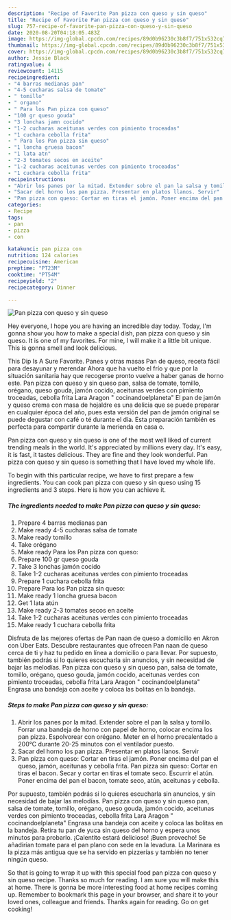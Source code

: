 ```yaml
---
description: "Recipe of Favorite Pan pizza con queso y sin queso"
title: "Recipe of Favorite Pan pizza con queso y sin queso"
slug: 757-recipe-of-favorite-pan-pizza-con-queso-y-sin-queso
date: 2020-08-20T04:18:05.483Z
image: https://img-global.cpcdn.com/recipes/89d0b96230c3b8f7/751x532cq70/pan-pizza-con-queso-y-sin-queso-foto-principal.jpg
thumbnail: https://img-global.cpcdn.com/recipes/89d0b96230c3b8f7/751x532cq70/pan-pizza-con-queso-y-sin-queso-foto-principal.jpg
cover: https://img-global.cpcdn.com/recipes/89d0b96230c3b8f7/751x532cq70/pan-pizza-con-queso-y-sin-queso-foto-principal.jpg
author: Jessie Black
ratingvalue: 4
reviewcount: 14115
recipeingredient:
- "4 barras medianas pan"
- "4-5 cucharas salsa de tomate"
- " tomillo"
- " organo"
- " Para los Pan pizza con queso"
- "100 gr queso gouda"
- "3 lonchas jamn cocido"
- "1-2 cucharas aceitunas verdes con pimiento troceadas"
- "1 cuchara cebolla frita"
- " Para los Pan pizza sin queso"
- "1 loncha gruesa bacon"
- "1 lata atn"
- "2-3 tomates secos en aceite"
- "1-2 cucharas aceitunas verdes con pimiento troceadas"
- "1 cuchara cebolla frita"
recipeinstructions:
- "Abrir los panes por la mitad. Extender sobre el pan la salsa y tomillo. Forrar una bandeja de horno con papel de horno, colocar encima los pan pizza. Espolvorear con orégano. Meter en el horno precalentado a 200°C durante 20-25 minutos con el ventilador puesto."
- "Sacar del horno los pan pizza. Presentar en platos llanos. Servir"
- "Pan pizza con queso: Cortar en tiras el jamón. Poner encima del pan el queso, jamón, aceitunas y cebolla frita. Pan pizza sin queso: Cortar en tiras el bacon. Secar y cortar en tiras el tomate seco. Escurrir el atún. Poner encima del pan el bacon, tomate seco, atún, aceitunas y cebolla."
categories:
- Recipe
tags:
- pan
- pizza
- con

katakunci: pan pizza con 
nutrition: 124 calories
recipecuisine: American
preptime: "PT23M"
cooktime: "PT54M"
recipeyield: "2"
recipecategory: Dinner

---
```



![Pan pizza con queso y sin queso](https://img-global.cpcdn.com/recipes/89d0b96230c3b8f7/751x532cq70/pan-pizza-con-queso-y-sin-queso-foto-principal.jpg)

Hey everyone, I hope you are having an incredible day today. Today, I'm gonna show you how to make a special dish, pan pizza con queso y sin queso. It is one of my favorites. For mine, I will make it a little bit unique. This is gonna smell and look delicious.

This Dip Is A Sure Favorite. Panes y otras masas Pan de queso, receta fácil para desayunar y merendar Ahora que ha vuelto el frío y que por la situación sanitaria hay que recogerse pronto vuelve a haber ganas de horno este. Pan pizza con queso y sin queso pan, salsa de tomate, tomillo, orégano, queso gouda, jamón cocido, aceitunas verdes con pimiento troceadas, cebolla frita Lara Aragon &#34; cocinandoelplaneta&#34; El pan de jamón y queso crema con masa de hojaldre es una delicia que se puede preparar en cualquier época del año, pues esta versión del pan de jamón original se puede degustar con café o té durante el día. Esta preparación también es perfecta para compartir durante la merienda en casa o.

Pan pizza con queso y sin queso is one of the most well liked of current trending meals in the world. It's appreciated by millions every day. It's easy, it is fast, it tastes delicious. They are fine and they look wonderful. Pan pizza con queso y sin queso is something that I have loved my whole life.


To begin with this particular recipe, we have to first prepare a few ingredients. You can cook pan pizza con queso y sin queso using 15 ingredients and 3 steps. Here is how you can achieve it.

<!--inarticleads1-->

##### The ingredients needed to make Pan pizza con queso y sin queso:

1. Prepare 4 barras medianas pan
1. Make ready 4-5 cucharas salsa de tomate
1. Make ready  tomillo
1. Take  orégano
1. Make ready  Para los Pan pizza con queso:
1. Prepare 100 gr queso gouda
1. Take 3 lonchas jamón cocido
1. Take 1-2 cucharas aceitunas verdes con pimiento troceadas
1. Prepare 1 cuchara cebolla frita
1. Prepare  Para los Pan pizza sin queso:
1. Make ready 1 loncha gruesa bacon
1. Get 1 lata atún
1. Make ready 2-3 tomates secos en aceite
1. Take 1-2 cucharas aceitunas verdes con pimiento troceadas
1. Make ready 1 cuchara cebolla frita


Disfruta de las mejores ofertas de Pan naan de queso a domicilio en Akron con Uber Eats. Descubre restaurantes que ofrecen Pan naan de queso cerca de ti y haz tu pedido en línea a domicilio o para llevar. Por supuesto, también podrás si lo quieres escucharla sin anuncios, y sin necesidad de bajar las melodías. Pan pizza con queso y sin queso pan, salsa de tomate, tomillo, orégano, queso gouda, jamón cocido, aceitunas verdes con pimiento troceadas, cebolla frita Lara Aragon &#34; cocinandoelplaneta&#34; Engrasa una bandeja con aceite y coloca las bolitas en la bandeja. 

<!--inarticleads2-->

##### Steps to make Pan pizza con queso y sin queso:

1. Abrir los panes por la mitad. Extender sobre el pan la salsa y tomillo. Forrar una bandeja de horno con papel de horno, colocar encima los pan pizza. Espolvorear con orégano. Meter en el horno precalentado a 200°C durante 20-25 minutos con el ventilador puesto.
1. Sacar del horno los pan pizza. Presentar en platos llanos. Servir
1. Pan pizza con queso: Cortar en tiras el jamón. Poner encima del pan el queso, jamón, aceitunas y cebolla frita. Pan pizza sin queso: Cortar en tiras el bacon. Secar y cortar en tiras el tomate seco. Escurrir el atún. Poner encima del pan el bacon, tomate seco, atún, aceitunas y cebolla.


Por supuesto, también podrás si lo quieres escucharla sin anuncios, y sin necesidad de bajar las melodías. Pan pizza con queso y sin queso pan, salsa de tomate, tomillo, orégano, queso gouda, jamón cocido, aceitunas verdes con pimiento troceadas, cebolla frita Lara Aragon &#34; cocinandoelplaneta&#34; Engrasa una bandeja con aceite y coloca las bolitas en la bandeja. Retira tu pan de yuca sin queso del horno y espera unos minutos para probarlo. ¡Calentito estará delicioso! ¡Buen provecho! Se añadirían tomate para el pan plano con sede en la levadura. La Marinara es la pizza más antigua que se ha servido en pizzerías y también no tener ningún queso. 

So that is going to wrap it up with this special food pan pizza con queso y sin queso recipe. Thanks so much for reading. I am sure you will make this at home. There is gonna be more interesting food at home recipes coming up. Remember to bookmark this page in your browser, and share it to your loved ones, colleague and friends. Thanks again for reading. Go on get cooking!
